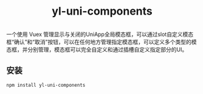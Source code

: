 <h1 align="center">yl-uni-components</h1>
<p align="center"><img src=""</p>

一个使用 Vuex 管理显示与关闭的UniApp全局模态框，可以通过slot自定义模态框“确认”和“取消”按钮，可以在任何地方管理指定模态框，可以定义多个类型的模态框，并分别管理，模态框可以完全自定义和通过插槽自定义指定部分的UI。

## 安装

```
npm install yl-uni-components
```
